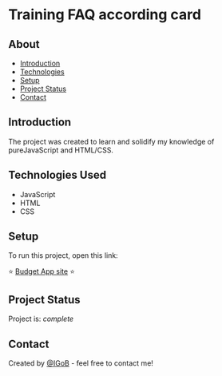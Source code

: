 # Training FAQ according card


## About
* [Introduction](#introduction)
* [Technologies](#technologies-used)
* [Setup](#setup)
* [Project Status](#project-status)
* [Contact](#contact)


## Introduction
The project was created to learn and solidify my knowledge of pureJavaScript and HTML/CSS.


## Technologies Used
* JavaScript
* HTML
* CSS


## Setup
To run this project, open this link:

⭐ <a href="https://igobb.github.io/FAQ_accordion_card/">Budget App site</a> ⭐


## Project Status
Project is: _complete_


## Contact
Created by [@IGoB](https://igobb-portfolio.netlify.app/) - feel free to contact me!
